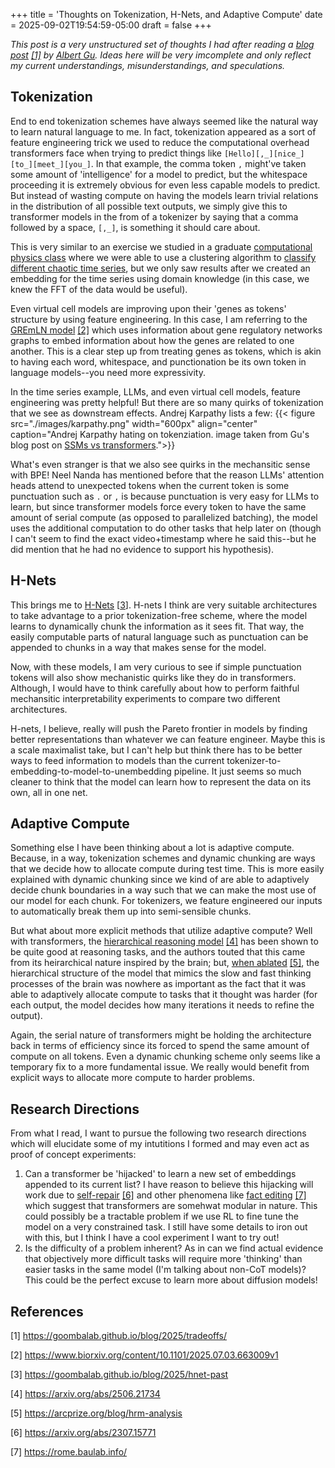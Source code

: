 +++
title = 'Thoughts on Tokenization, H-Nets, and Adaptive Compute'
date = 2025-09-02T19:54:59-05:00
draft = false
+++

*This post is a very unstructured set of thoughts I had after reading a [blog post](https://goombalab.github.io/blog/2025/tradeoffs/) [[1]](#references) by [Albert Gu](https://goombalab.github.io/). Ideas here will be very imcomplete and only reflect my current understandings, misunderstandings, and speculations.*

## Tokenization
End to end tokenization schemes have always seemed like the natural way to learn natural language to me. In fact, tokenization appeared as a sort of feature engineering trick we used to reduce the computational overhead transformers face when trying to predict things like `[Hello][,_][nice_][to_][meet_][you_]`. In that example, the comma token `,` might've taken some amount of 'intelligence' for a model to predict, but the whitespace proceeding it is extremely obvious for even less capable models to predict. But instead of wasting compute on having the models learn trivial relations in the distribution of all possible text outputs, we simply give this to transformer models in the from of a tokenizer by saying that a comma followed by a space, `[,_]`, is something it should care about.

This is very similar to an exercise we studied in a graduate [computational physics class](https://www.wgilpin.com/cphy/) where we were able to use a clustering algorithm to [classify different chaotic time series](https://www.wgilpin.com/cphy/time-series-chaos-clustering#can-we-choose-a-better-featurization), but we only saw results after we created an embedding for the time series using domain knowledge (in this case, we knew the FFT of the data would be useful).

Even virtual cell models are improving upon their 'genes as tokens' structure by using feature engineering. In this case, I am referring to the [GREmLN model](https://www.biorxiv.org/content/10.1101/2025.07.03.663009v1) [[2]](#references) which uses information about gene regulatory networks graphs to embed information about how the genes are related to one another. This is a clear step up from treating genes as tokens, which is akin to having each word, whitespace, and punctionation be its own token in language models--you need more expressivity.

In the time series example, LLMs, and even virtual cell models, feature engineering was pretty helpful! But there are so many quirks of tokenization that we see as downstream effects. Andrej Karpathy lists a few:
{{< figure src="./images/karpathy.png" width="600px" align="center" caption="Andrej Karpathy hating on tokenziation. image taken from Gu's blog post on [SSMs vs transformers](https://goombalab.github.io/blog/2025/tradeoffs/#should-we-get-rid-of-tokenization).">}}

What's even stranger is that we also see quirks in the mechansitic sense with BPE! Neel Nanda has mentioned before that the reason LLMs' attention heads attend to unexpected tokens when the current token is some punctuation such as `.` or `,` is because punctuation is very easy for LLMs to learn, but since transformer models force every token to have the same amount of serial compute (as opposed to parallelized batching), the model uses the additional computation to do other tasks that help later on (though I can't seem to find the exact video+timestamp where he said this--but he did mention that he had no evidence to support his hypothesis).

## H-Nets
This brings me to [H-Nets](https://goombalab.github.io/blog/2025/hnet-past) [[3](#references)]. H-nets I think are very suitable architectures to take advantage to a prior tokenization-free scheme, where the model learns to dynamically chunk the information as it sees fit. That way, the easily computable parts of natural language such as punctuation can be appended to chunks in a way that makes sense for the model.

Now, with these models, I am very curious to see if simple punctuation tokens will also show mechanistic quirks like they do in transformers. Although, I would have to think carefully about how to perform faithful mechansitic interpretability experiments to compare two different architectures.

H-nets, I believe, really will push the Pareto frontier in models by finding better representations than whatever we can feature engineer. Maybe this is a scale maximalist take, but I can't help but think there has to be better ways to feed information to models than the current tokenizer-to-embedding-to-model-to-unembedding pipeline. It just seems so much cleaner to think that the model can learn how to represent the data on its own, all in one net.

## Adaptive Compute
Something else I have been thinking about a lot is adaptive compute. Because, in a way, tokenization schemes and dynamic chunking are ways that we decide how to allocate compute during test time. This is more easily explained with dynamic chunking since we kind of are able to adaptively decide chunk boundaries in a way such that we can make the most use of our model for each chunk. For tokenizers, we feature engineered our inputs to automatically break them up into semi-sensible chunks.

But what about more explicit methods that utilize adaptive compute? Well with transformers, the [hierarchical reasoning model](https://arxiv.org/abs/2506.21734) [[4]](#references) has been shown to be quite good at reasoning tasks, and the authors touted that this came from its heirarchical nature inspired by the brain; but, [when ablated](https://arcprize.org/blog/hrm-analysis) [[5]](#references), the hierarchical structure of the model that mimics the slow and fast thinking processes of the brain was nowhere as important as the fact that it was able to adaptively allocate compute to tasks that it thought was harder (for each output, the model decides how many iterations it needs to refine the output).

Again, the serial nature of transformers might be holding the architecture back in terms of efficiency since its forced to spend the same amount of compute on all tokens. Even a dynamic chunking scheme only seems like a temporary fix to a more fundamental issue. We really would benefit from explicit ways to allocate more compute to harder problems.

## Research Directions
From what I read, I want to pursue the following two research directions which will elucidate some of my intutitions I formed and may even act as proof of concept experiments:

1. Can a transformer be 'hijacked' to learn a new set of embeddings appended to its current list? I have reason to believe this hijacking will work due to [self-repair](https://arxiv.org/abs/2307.15771) [[6]](#references) and other phenomena like [fact editing](https://rome.baulab.info/) [[7]](#references) which suggest that transformers are somehwat modular in nature. This could possibly be a tractable problem if we use RL to fine tune the model on a very constrained task. I still have some details to iron out with this, but I think I have a cool experiment I want to try out!
2. Is the difficulty of a problem inherent? As in can we find actual evidence that objectively more difficult tasks will require more 'thinking' than easier tasks in the same model (I'm talking about non-CoT models)? This could be the perfect excuse to learn more about diffusion models!


## References
[1] https://goombalab.github.io/blog/2025/tradeoffs/

[2] https://www.biorxiv.org/content/10.1101/2025.07.03.663009v1

[3] https://goombalab.github.io/blog/2025/hnet-past

[4] https://arxiv.org/abs/2506.21734

[5] https://arcprize.org/blog/hrm-analysis

[6] https://arxiv.org/abs/2307.15771

[7] https://rome.baulab.info/
